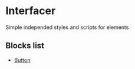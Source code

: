 # Interfacer

Simple independed styles and scripts for elements

## Blocks list

- [Button](blocks/button)
